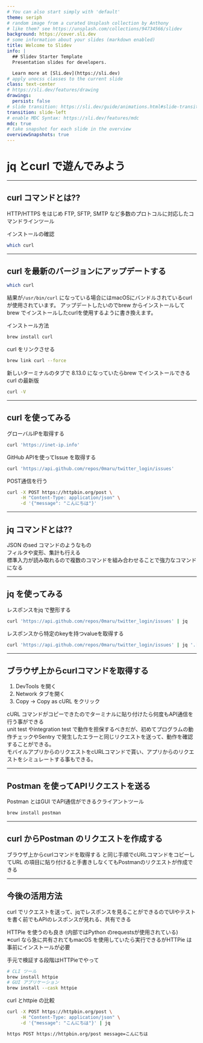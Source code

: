 ```yaml
---
# You can also start simply with 'default'
theme: seriph
# random image from a curated Unsplash collection by Anthony
# like them? see https://unsplash.com/collections/94734566/slidev
background: https://cover.sli.dev
# some information about your slides (markdown enabled)
title: Welcome to Slidev
info: |
  ## Slidev Starter Template
  Presentation slides for developers.

  Learn more at [Sli.dev](https://sli.dev)
# apply unocss classes to the current slide
class: text-center
# https://sli.dev/features/drawing
drawings:
  persist: false
# slide transition: https://sli.dev/guide/animations.html#slide-transitions
transition: slide-left
# enable MDC Syntax: https://sli.dev/features/mdc
mdc: true
# take snapshot for each slide in the overview
overviewSnapshots: true
---
```


# jq とcurl で遊んでみよう

---

## curl コマンドとは??

HTTP/HTTPS をはじめ FTP, SFTP, SMTP など多数のプロトコルに対応したコマンドラインツール

インストールの確認

```bash
which curl
```

---

## curl を最新のバージョンにアップデートする

```bash
which curl
```

結果が`/usr/bin/curl` になっている場合にはmacOSにバンドルされているcurl が使用されています。
アップデートしたいのでbrew からインストールしてbrew でインストールしたcurlを使用するように書き換えます。

インストール方法

```bash
brew install curl
```

curl をリンクさせる

```bash
brew link curl --force
```

新しいターミナルのタブで 8.13.0 になっていたらbrew でインストールできるcurl の最新版

```bash
curl -V
```

---

## curl を使ってみる

グローバルIPを取得する

```bash
curl 'https://inet-ip.info'
```

GitHub APIを使ってIssue を取得する

```bash
curl 'https://api.github.com/repos/0maru/twitter_login/issues'
```

POST通信を行う

```bash
curl -X POST https://httpbin.org/post \
     -H "Content-Type: application/json" \
     -d '{"message": "こんにちは"}'
```

---

## jq コマンドとは??

JSON のsed コマンドのようなもの  
フィルタや変形、集計も行える  
標準入力が読み取れるので複数のコマンドを組み合わせることで強力なコマンドになる

---

## jq を使ってみる

レスポンスをjq で整形する

```bash
curl 'https://api.github.com/repos/0maru/twitter_login/issues' | jq
```

レスポンスから特定のkeyを持つvalueを取得する

```bash
curl 'https://api.github.com/repos/0maru/twitter_login/issues' | jq '.[].title'
```

---

## ブラウザ上からcurlコマンドを取得する

1. DevTools を開く
2. Network タブを開く
3. Copy → Copy as cURL をクリック

cURL コマンドがコピーできたのでターミナルに貼り付けたら何度もAPI通信を行う事ができる  
unit test やintegration test で動作を担保するべきだが、初めてプログラムの動作チェックやSentry で発生したエラーと同じリクエストを送って、動作を確認することができる。  
モバイルアプリからのリクエストをcURLコマンドで貰い、アプリからのリクエストをシミュレートする事もできる。

---

## Postman を使ってAPIリクエストを送る

Postman とはGUI でAPI通信ができるクライアントツール

```bash
brew install postman
```

---

## curl からPostman のリクエストを作成する

ブラウザ上からcurlコマンドを取得する と同じ手順でcURLコマンドをコピーしてURL の項目に貼り付けると手書きしなくてもPostmanのリクエストが作成できる

---

## 今後の活用方法

curl でリクエストを送って、jqでレスポンスを見ることができるのでUIやテストを書く前でもAPIのレスポンスが見れる、共有できる

HTTPie を使うのも良き (内部ではPython のrequestsが使用されている)  
※curl なら急に共有されてもmacOS を使用していたら実行できるがHTTPie は事前にインストールが必要  

手元で検証する段階はHTTPieでやって 

```bash
# CLI ツール
brew install httpie
# GUI アプリケーション
brew install --cask httpie
```

curl とhttpie の比較

```bash
curl -X POST https://httpbin.org/post \
     -H "Content-Type: application/json" \
     -d '{"message": "こんにちは"}' | jq

https POST https://httpbin.org/post message=こんにちは
```
